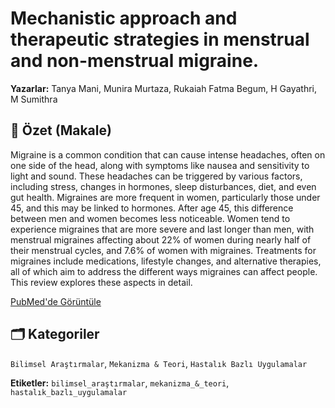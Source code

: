 # Mechanistic approach and therapeutic strategies in menstrual and non-menstrual migraine.

**Yazarlar:** Tanya Mani, Munira Murtaza, Rukaiah Fatma Begum, H Gayathri, M Sumithra

## 🧬 Özet (Makale)
Migraine is a common condition that can cause intense headaches, often on one side of the head, along with symptoms like nausea and sensitivity to light and sound. These headaches can be triggered by various factors, including stress, changes in hormones, sleep disturbances, diet, and even gut health. Migraines are more frequent in women, particularly those under 45, and this may be linked to hormones. After age 45, this difference between men and women becomes less noticeable. Women tend to experience migraines that are more severe and last longer than men, with menstrual migraines affecting about 22% of women during nearly half of their menstrual cycles, and 7.6% of women with migraines. Treatments for migraines include medications, lifestyle changes, and alternative therapies, all of which aim to address the different ways migraines can affect people. This review explores these aspects in detail.

[PubMed'de Görüntüle](https://pubmed.ncbi.nlm.nih.gov/)
## 🗂️ Kategoriler
`Bilimsel Araştırmalar`, `Mekanizma & Teori`, `Hastalık Bazlı Uygulamalar`

**Etiketler:** `bilimsel_araştırmalar`, `mekanizma_&_teori`, `hastalık_bazlı_uygulamalar`
